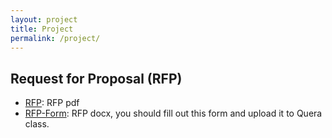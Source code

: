```yaml
---
layout: project
title: Project
permalink: /project/
---
```


## Request for Proposal (RFP)
* [RFP](/static_files/presentations/RFP-40418.pdf): RFP pdf
* [RFP-Form](/static_files/presentations/RFI-Form.docx): RFP docx, you should fill out this form and upload it to Quera class.
